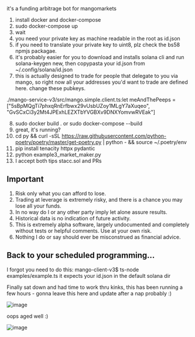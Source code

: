 it's a funding arbitrage bot for mangomarkets



1. install docker and docker-compose
2. sudo docker-compose up 
3. wait
4. you need your private key as machine readable in the root as id.json
5. if you need to translate your private key to uint8, plz check the bs58 npmjs packagae.
6. it's probably easier for you to download and installs solana cli and run solana-keygen new, then copypasta your id.json from ~/.config/solana/id.json
7. this is actually designed to trade for people that delegate to you via mango, so right now all your addresses you'd want to trade are defined here. change these pubkeys.

./mango-service-v3/src/mango.simple.client.ts:let meAndThePeeps = ["5sBpMQgTi7phxqRnErfbwx29vUsbUZoy1MLgY7aXuqeo", "GvSCxCi3y2Mt4JPExhLEZXTbYVGBXv9DNXYomvwRVEak"]

8. sudo docker build . or sudo docker-compose --build
9. great, it's running?
10. cd py && curl -sSL https://raw.githubusercontent.com/python-poetry/poetry/master/get-poetry.py | python - && source ~/.poetry/env
11. pip install tenacity httpx pydantic 
12. python example3_market_maker.py
13. I accept both tips stacc.sol and PRs


## Important

1. Risk only what you can afford to lose.
2. Trading at leverage is extremely risky, and there is a chance you may lose all your funds.
3. In no way do I or any other party imply let alone assure results.
4. Historical data is no indication of future activity.
5. This is extremely alpha software, largely undocumented and completely without tests or helpful comments. Use at your own risk.
6. Nothing I do or say should ever be misconstrued as financial advice.

## Back to your scheduled programming...

I forgot you need to do this: mango-client-v3$ ts-node examples/example.ts  it expects your id.json in the default solana dir


Finally sat down and had time to work thru kinks, this has been running a few hours - gonna leave this here and update after a nap probably :)

![image](https://user-images.githubusercontent.com/22843601/160265506-eac8aefb-07b8-44e4-8fe1-1a7f23295da8.png)


oops aged well :)

![image](https://user-images.githubusercontent.com/22843601/160292441-5d63ba6c-4808-4d0c-8653-ef0c1b23a1d6.png)

